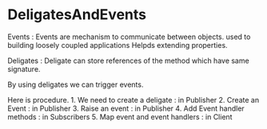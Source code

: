 # DeligatesAndEvents

Events :
	Events are mechanism to communicate between objects.
	used to building loosely coupled applications
	Helpds extending properties.

Deligates : 
	Deligate can store references of the method which have same signature.


By using deligates we can trigger events.

Here is procedure.
	1. We need to create a deligate  : in Publisher
	2. Create an Event : in Publisher
	3. Raise an event : in Publisher
	4. Add Event handler methods : in Subscribers 
	5. Map event and event handlers : in Client 
